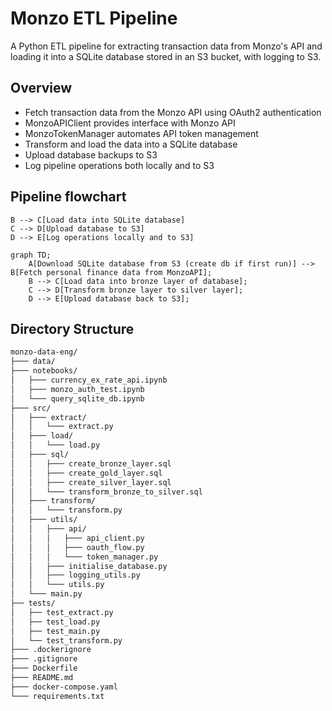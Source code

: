 # Monzo ETL Pipeline

A Python ETL pipeline for extracting transaction data from Monzo's API and loading it into a SQLite database stored in an S3 bucket, with logging to S3.

## Overview

- Fetch transaction data from the Monzo API using OAuth2 authentication
- MonzoAPIClient provides interface with Monzo API
- MonzoTokenManager automates API token management 
- Transform and load the data into a SQLite database
- Upload database backups to S3
- Log pipeline operations both locally and to S3

## Pipeline flowchart

    B --> C[Load data into SQLite database]
    C --> D[Upload database to S3]
    D --> E[Log operations locally and to S3]

```mermaid
graph TD;
    A[Download SQLite database from S3 (create db if first run)] --> B[Fetch personal finance data from MonzoAPI];
    B --> C[Load data into bronze layer of database];
    C --> D[Transform bronze layer to silver layer];
    D --> E[Upload database back to S3];
```

## Directory Structure
```bash
monzo-data-eng/ 
├─── data/
├─── notebooks/
│   ├─── currency_ex_rate_api.ipynb
│   ├─── monzo_auth_test.ipynb
│   └─── query_sqlite_db.ipynb
├─── src/
│   ├─── extract/
│   │   └─── extract.py
│   ├─── load/
│   │   └─── load.py
│   ├─── sql/
│   │   ├─── create_bronze_layer.sql
│   │   ├─── create_gold_layer.sql
│   │   ├─── create_silver_layer.sql
│   │   └─── transform_bronze_to_silver.sql
│   ├─── transform/
│   │   └─── transform.py
│   ├─── utils/
│   │   ├─── api/
│   │   │   ├─── api_client.py
│   │   │   ├─── oauth_flow.py
│   │   │   └─── token_manager.py
│   │   ├─── initialise_database.py
│   │   ├─── logging_utils.py
│   │   └─── utils.py        
│   └─── main.py
├── tests/
│   ├── test_extract.py
│   ├── test_load.py
│   ├── test_main.py
│   └── test_transform.py
├─── .dockerignore
├─── .gitignore
├─── Dockerfile
├─── README.md
├─── docker-compose.yaml
└─── requirements.txt
```